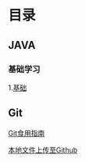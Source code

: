 # 目录
## JAVA
### 基础学习
1.[基础](JAVA/基础学习/基础.md)

## Git
[Git食用指南](GIT操作/Git食用指南.md)

[本地文件上传至Github](GIT操作/文件上传至Github(单次).md)

